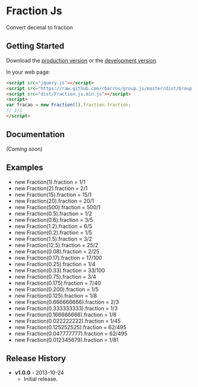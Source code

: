 # Fraction Js

Convert decimal to fraction

## Getting Started
Download the [production version][min] or the [development version][max].

[min]: https://raw.github.com/rbarros/fraction.js/master/dist/Fraction.js.min.js
[max]: https://raw.github.com/rbarros/fraction.js/master/dist/Fraction.js.js

In your web page:

```html
<script src="jquery.js"></script>
<script src="https://raw.github.com/rbarros/group.js/master/dist/Group.min.js"></script>
<script src="dist/Fraction.js.min.js"></script>
<script>
var fracao = new Fraction(1).fraction.fraction;
// 1/1
</script>
```

## Documentation
_(Coming soon)_

## Examples
 * new Fraction(1).fraction = 1/1
 * new Fraction(2).fraction = 2/1
 * new Fraction(15).fraction = 15/1
 * new Fraction(20).fraction = 20/1
 * new Fraction(500).fraction = 500/1
 * new Fraction(0.5).fraction = 1/2
 * new Fraction(0.6).fraction = 3/5
 * new Fraction(1.2).fraction = 6/5
 * new Fraction(0.2).fraction = 1/5
 * new Fraction(1.5).fraction = 3/2
 * new Fraction(12.5).fraction = 25/2
 * new Fraction(0.08).fraction = 2/25
 * new Fraction(0.17).fraction = 17/100
 * new Fraction(0.25).fraction = 1/4
 * new Fraction(0.33).fraction = 33/100
 * new Fraction(0.75).fraction = 3/4
 * new Fraction(0.175).fraction = 7/40
 * new Fraction(0.200).fraction = 1/5
 * new Fraction(0.125).fraction = 1/8
 * new Fraction(0.666666666).fraction = 2/3
 * new Fraction(0.333333333).fraction = 1/3
 * new Fraction(0.166666666).fraction = 1/6
 * new Fraction(0.022222222).fraction = 1/45
 * new Fraction(0.125252525).fraction = 62/495
 * new Fraction(0.047777777).fraction = 62/495
 * new Fraction(0.012345679).fraction = 1/81

## Release History

* **v1.0.0** - 2013-10-24
   - Initial release.
